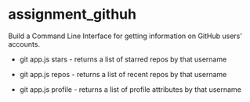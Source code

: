 # assignment_githuh
Build a Command Line Interface for getting information on GitHub users' accounts.

* git app.js stars <username> - returns a list of starred repos by that username

* git app.js repos <username> - returns a list of recent repos by that username

* git app.js profile <username> - returns a list of profile attributes by that username